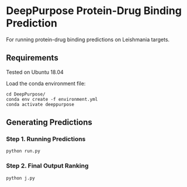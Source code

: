 # DeepPurpose Protein-Drug Binding Prediction

For running protein-drug binding predictions on Leishmania targets.

## Requirements

Tested on Ubuntu 18.04

Load the conda environment file:

```
cd DeepPurpose/
conda env create -f environment.yml
conda activate deeppurpose
```

## Generating Predictions

### Step 1. Running Predictions

```
python run.py
```

### Step 2. Final Output Ranking

```
python j.py
```